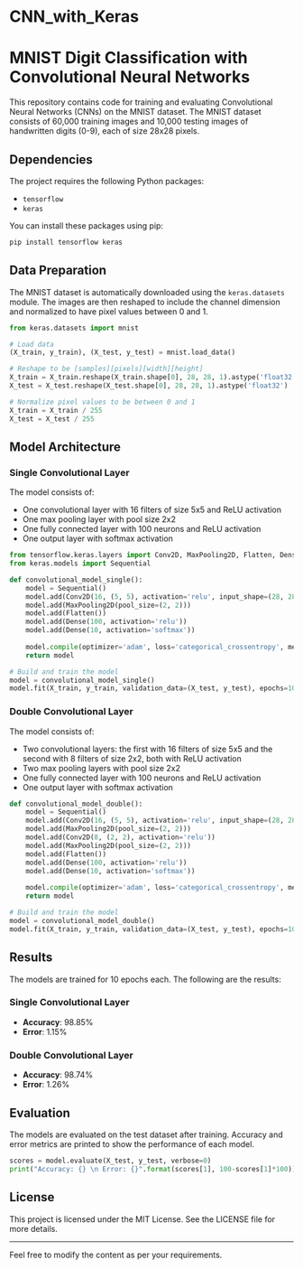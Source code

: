 # CNN_with_Keras

# MNIST Digit Classification with Convolutional Neural Networks

This repository contains code for training and evaluating Convolutional Neural Networks (CNNs) on the MNIST dataset. The MNIST dataset consists of 60,000 training images and 10,000 testing images of handwritten digits (0-9), each of size 28x28 pixels.

## Dependencies

The project requires the following Python packages:

- `tensorflow`
- `keras`

You can install these packages using pip:

```bash
pip install tensorflow keras
```

## Data Preparation

The MNIST dataset is automatically downloaded using the `keras.datasets` module. The images are then reshaped to include the channel dimension and normalized to have pixel values between 0 and 1.

```python
from keras.datasets import mnist

# Load data
(X_train, y_train), (X_test, y_test) = mnist.load_data()

# Reshape to be [samples][pixels][width][height]
X_train = X_train.reshape(X_train.shape[0], 28, 28, 1).astype('float32')
X_test = X_test.reshape(X_test.shape[0], 28, 28, 1).astype('float32')

# Normalize pixel values to be between 0 and 1
X_train = X_train / 255
X_test = X_test / 255
```

## Model Architecture

### Single Convolutional Layer

The model consists of:

- One convolutional layer with 16 filters of size 5x5 and ReLU activation
- One max pooling layer with pool size 2x2
- One fully connected layer with 100 neurons and ReLU activation
- One output layer with softmax activation

```python
from tensorflow.keras.layers import Conv2D, MaxPooling2D, Flatten, Dense
from keras.models import Sequential

def convolutional_model_single():
    model = Sequential()
    model.add(Conv2D(16, (5, 5), activation='relu', input_shape=(28, 28, 1)))
    model.add(MaxPooling2D(pool_size=(2, 2)))
    model.add(Flatten())
    model.add(Dense(100, activation='relu'))
    model.add(Dense(10, activation='softmax'))
    
    model.compile(optimizer='adam', loss='categorical_crossentropy', metrics=['accuracy'])
    return model

# Build and train the model
model = convolutional_model_single()
model.fit(X_train, y_train, validation_data=(X_test, y_test), epochs=10, batch_size=200, verbose=2)
```

### Double Convolutional Layer

The model consists of:

- Two convolutional layers: the first with 16 filters of size 5x5 and the second with 8 filters of size 2x2, both with ReLU activation
- Two max pooling layers with pool size 2x2
- One fully connected layer with 100 neurons and ReLU activation
- One output layer with softmax activation

```python
def convolutional_model_double():
    model = Sequential()
    model.add(Conv2D(16, (5, 5), activation='relu', input_shape=(28, 28, 1)))
    model.add(MaxPooling2D(pool_size=(2, 2)))
    model.add(Conv2D(8, (2, 2), activation='relu'))
    model.add(MaxPooling2D(pool_size=(2, 2)))
    model.add(Flatten())
    model.add(Dense(100, activation='relu'))
    model.add(Dense(10, activation='softmax'))
    
    model.compile(optimizer='adam', loss='categorical_crossentropy', metrics=['accuracy'])
    return model

# Build and train the model
model = convolutional_model_double()
model.fit(X_train, y_train, validation_data=(X_test, y_test), epochs=10, batch_size=200, verbose=2)
```

## Results

The models are trained for 10 epochs each. The following are the results:

### Single Convolutional Layer

- **Accuracy**: 98.85%
- **Error**: 1.15%

### Double Convolutional Layer

- **Accuracy**: 98.74%
- **Error**: 1.26%

## Evaluation

The models are evaluated on the test dataset after training. Accuracy and error metrics are printed to show the performance of each model.

```python
scores = model.evaluate(X_test, y_test, verbose=0)
print("Accuracy: {} \n Error: {}".format(scores[1], 100-scores[1]*100))
```

## License

This project is licensed under the MIT License. See the LICENSE file for more details.

---

Feel free to modify the content as per your requirements.
